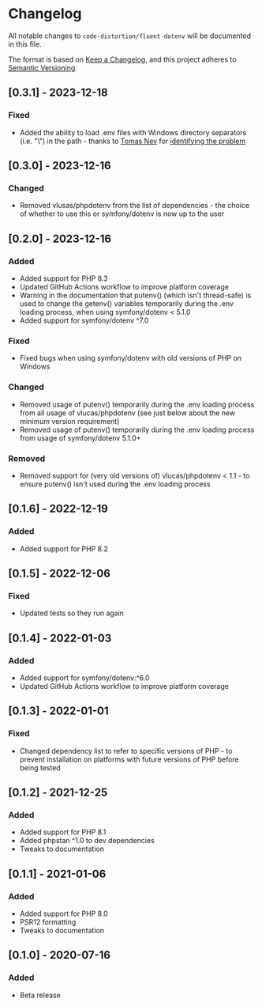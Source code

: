 # Changelog

All notable changes to `code-distortion/fluent-dotenv` will be documented in this file.

The format is based on [Keep a Changelog](https://keepachangelog.com/en/1.0.0/), and this project adheres to [Semantic Versioning](https://semver.org/spec/v2.0.0.html).



## [0.3.1] - 2023-12-18

### Fixed
- Added the ability to load .env files with Windows directory separators (i.e. "\\") in the path - thanks to [Tomas Nev](https://github.com/tmsnvd) for [identifying the problem](https://github.com/tmsnvd/fluent-dotenv/commit/0c8b7b2f9c04903ffc7b562bac28b58eb26468eb)



## [0.3.0] - 2023-12-16

### Changed
- Removed vlusas/phpdotenv from the list of dependencies - the choice of whether to use this or symfony/dotenv is now up to the user



## [0.2.0] - 2023-12-16

### Added
- Added support for PHP 8.3
- Updated GitHub Actions workflow to improve platform coverage
- Warning in the documentation that putenv() (which isn't thread-safe) is used to change the getenv() variables temporarily during the .env loading process, when using symfony/dotenv < 5.1.0
- Added support for symfony/dotenv ^7.0

### Fixed
- Fixed bugs when using symfony/dotenv with old versions of PHP on Windows

### Changed
- Removed usage of putenv() temporarily during the .env loading process from all usage of vlucas/phpdotenv (see just below about the new minimum version requirement)
- Removed usage of putenv() temporarily during the .env loading process from usage of symfony/dotenv 5.1.0+

### Removed
- Removed support for (very old versions of) vlucas/phpdotenv < 1.1 - to ensure putenv() isn't used during the .env loading process



## [0.1.6] - 2022-12-19

### Added
- Added support for PHP 8.2



## [0.1.5] - 2022-12-06

### Fixed
- Updated tests so they run again



## [0.1.4] - 2022-01-03

### Added
- Added support for symfony/dotenv:^6.0
- Updated GitHub Actions workflow to improve platform coverage



## [0.1.3] - 2022-01-01

### Fixed
- Changed dependency list to refer to specific versions of PHP - to prevent installation on platforms with future versions of PHP before being tested



## [0.1.2] - 2021-12-25

### Added
- Added support for PHP 8.1
- Added phpstan ^1.0 to dev dependencies
- Tweaks to documentation



## [0.1.1] - 2021-01-06

### Added
- Added support for PHP 8.0
- PSR12 formatting
- Tweaks to documentation



## [0.1.0] - 2020-07-16

### Added
- Beta release

